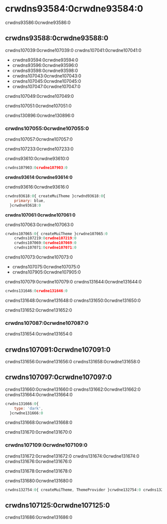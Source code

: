 # crwdns93584:0crwdne93584:0

<p class="description">crwdns93586:0crwdne93586:0</p>

## crwdns93588:0crwdne93588:0

crwdns107039:0crwdne107039:0 crwdns107041:0crwdne107041:0

- crwdns93594:0crwdne93594:0
- crwdns93596:0crwdne93596:0
- crwdns93598:0crwdne93598:0
- crwdns107043:0crwdne107043:0
- crwdns107045:0crwdne107045:0
- crwdns107047:0crwdne107047:0

crwdns107049:0crwdne107049:0

crwdns107051:0crwdne107051:0

crwdns130896:0crwdne130896:0

### crwdns107055:0crwdne107055:0

crwdns107057:0crwdne107057:0

crwdns107233:0crwdne107233:0

crwdns93610:0crwdne93610:0

```ts
crwdns107903:0crwdne107903:0
```

**crwdns93614:0crwdne93614:0**

crwdns93616:0crwdne93616:0

```js
crwdns93618:0{ createMuiTheme }crwdnd93618:0{
    primary: blue,
  }crwdne93618:0
```

**crwdns107061:0crwdne107061:0**

crwdns107063:0crwdne107063:0

```js
crwdns107065:0{ createMuiTheme }crwdne107065:0
    crwdns107219:0crwdne107219:0
    crwdns107069:0crwdne107069:0
    crwdns107071:0crwdne107071:0
```

crwdns107073:0crwdne107073:0

- crwdns107075:0crwdne107075:0
- crwdns107905:0crwdne107905:0

crwdns107079:0crwdne107079:0 crwdns131644:0crwdne131644:0

```ts
crwdns131646:0crwdne131646:0
```

crwdns131648:0crwdne131648:0 crwdns131650:0crwdne131650:0

crwdns131652:0crwdne131652:0

### crwdns107087:0crwdne107087:0

crwdns131654:0crwdne131654:0

## crwdns107091:0crwdne107091:0

crwdns131656:0crwdne131656:0 crwdns131658:0crwdne131658:0

## crwdns107097:0crwdne107097:0

crwdns131660:0crwdne131660:0 crwdns131662:0crwdne131662:0 crwdns131664:0crwdne131664:0

```js
crwdns131666:0{
    type: 'dark',
  }crwdne131666:0
```

crwdns131668:0crwdne131668:0

crwdns131670:0crwdne131670:0

### crwdns107109:0crwdne107109:0

crwdns131672:0crwdne131672:0 crwdns131674:0crwdne131674:0 crwdns131676:0crwdne131676:0

crwdns131678:0crwdne131678:0

crwdns131680:0crwdne131680:0

```jsx
crwdns132754:0{ createMuiTheme, ThemeProvider }crwdne132754:0 crwdns132756:0[prefersDarkMode]crwdnd132756:0{theme}crwdne132756:0
```

## crwdns107125:0crwdne107125:0

crwdns131686:0crwdne131686:0